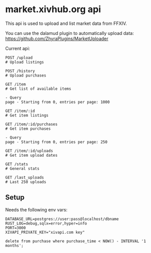 # market.xivhub.org api

This api is used to upload and list market data from FFXIV.

You can use the dalamud plugin to automatically upload data: https://github.com/ZhyraPlugins/MarketUploader


Current api:

```
POST /upload
# Upload listings

POST /history
# Upload purchases

GET /item
# Get list of available items

- Query
page - Starting from 0, entries per page: 1000

GET /item/:id
# Get item listings

GET /item/:id/purchases
# Get item purchases

- Query
page - Starting from 0, entries per page: 250

GET /item/:id/uploads
# Get item upload dates

GET /stats
# General stats

GET /last_uploads
# Last 250 uploads

```

## Setup

Needs the following env vars:

```
DATABASE_URL=postgres://user:pass@localhost/dbname
RUST_LOG=debug,sqlx=error,hyper=info
PORT=3000
XIVAPI_PRIVATE_KEY="xivapi.com key"
```

```
delete from purchase where purchase_time < NOW() - INTERVAL '1 months';
```
